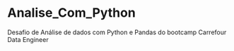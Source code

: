 # Analise_Com_Python
Desafio de Análise de dados com Python e Pandas do bootcamp Carrefour Data Engineer
